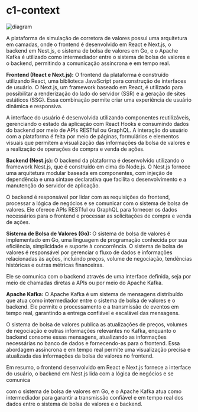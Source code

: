 # c1-context

![diagram](https://www.plantuml.com/plantuml/svg/0/XLFBZjD04Bn7oZyqENcbtVW09qwR10Ch0gmsMH0dgsDtab7cOSt3XFqRn07n0Nn1VeoUSLPn06alLi-eghkgQtpjF5eVb1mEdWbToL0JRBrltCiyj_Xrl15-6rR1aQsCzgJzk38gnzeArAqCJSXdBwvk9Mf__twUI_JaF5-LiuZU-t6JMWy7yycNZ_VBylFDycqvBzuK7rvb5_7-bgmpEXEwPQAnbp2wIQMeZHqbnEARywIojUME9UcQ8QzZVSNrAE4zsJLM156wKGGhQtPaeK6BO22uSFXkXG5BACK3Ma07fY6BXv-7t-GYZJqr32PekIbU0ih3BmMrSI1qBIfaCGma1QoawJf5SKTfAwnsHsLJBX-5BSYsqKOdHA4MJP37yROc_P_9F1B4cVzkH5diVOODLbigTxZUiSJH91tXNJp6SHEhy87qqmCU5z9pmAkF5lRL5lM6edOHxp4sc1hfKl49PLn3iYPKiX8OCdtU6QpvhD1NsuWrQx8UpmNKKK2wGYzQuxfuf-AEP2__ViufsXZJ3mEjGD3OqWQFc-c8FNWlXfbHGNDk7VMkM2nFZ1FihuMUa-8ynJl43NzEx7FEFtjxeiTmSAwWRpO-5twr2_x7eE2ml8DiKHGN7U-QGUbN-WC0)

A plataforma de simulação de corretora de valores possui uma arquitetura em camadas, onde o frontend é desenvolvido em React e Next.js, o backend em Nest.js, o sistema de bolsa de valores em Go, e o Apache Kafka é utilizado como intermediador entre o sistema de bolsa de valores e o backend, permitindo a comunicação assíncrona e em tempo real.

**Frontend (React e Next.js):**
O frontend da plataforma é construído utilizando React, uma biblioteca JavaScript para construção de interfaces de usuário. O Next.js, um framework baseado em React, é utilizado para possibilitar a renderização do lado do servidor (SSR) e a geração de sites estáticos (SSG). Essa combinação permite criar uma experiência de usuário dinâmica e responsiva.

A interface do usuário é desenvolvida utilizando componentes reutilizáveis, gerenciando o estado da aplicação com React Hooks e consumindo dados do backend por meio de APIs RESTful ou GraphQL. A interação do usuário com a plataforma é feita por meio de páginas, formulários e elementos visuais que permitem a visualização das informações da bolsa de valores e a realização de operações de compra e venda de ações.

**Backend (Nest.js):**
O backend da plataforma é desenvolvido utilizando o framework Nest.js, que é construído em cima do Node.js. O Nest.js fornece uma arquitetura modular baseada em componentes, com injeção de dependência e uma sintaxe declarativa que facilita o desenvolvimento e a manutenção do servidor de aplicação.

O backend é responsável por lidar com as requisições do frontend, processar a lógica de negócios e se comunicar com o sistema de bolsa de valores. Ele oferece APIs RESTful ou GraphQL para fornecer os dados necessários para o frontend e processar as solicitações de compra e venda de ações.

**Sistema de Bolsa de Valores (Go):**
O sistema de bolsa de valores é implementado em Go, uma linguagem de programação conhecida por sua eficiência, simplicidade e suporte à concorrência. O sistema de bolsa de valores é responsável por gerenciar o fluxo de dados e informações relacionadas às ações, incluindo preços, volume de negociação, tendências históricas e outras métricas financeiras.

Ele se comunica com o backend através de uma interface definida, seja por meio de chamadas diretas a APIs ou por meio do Apache Kafka.

**Apache Kafka:**
O Apache Kafka é um sistema de mensagens distribuído que atua como intermediador entre o sistema de bolsa de valores e o backend. Ele permite o processamento e a transmissão de eventos em tempo real, garantindo a entrega confiável e escalável das mensagens.

O sistema de bolsa de valores publica as atualizações de preços, volumes de negociação e outras informações relevantes no Kafka, enquanto o backend consome essas mensagens, atualizando as informações necessárias no banco de dados e fornecendo-as para o frontend. Essa abordagem assíncrona e em tempo real permite uma visualização precisa e atualizada das informações da bolsa de valores no frontend.

Em resumo, o frontend desenvolvido em React e Next.js fornece a interface do usuário, o backend em Nest.js lida com a lógica de negócios e se comunica

 com o sistema de bolsa de valores em Go, e o Apache Kafka atua como intermediador para garantir a transmissão confiável e em tempo real dos dados entre o sistema de bolsa de valores e o backend.